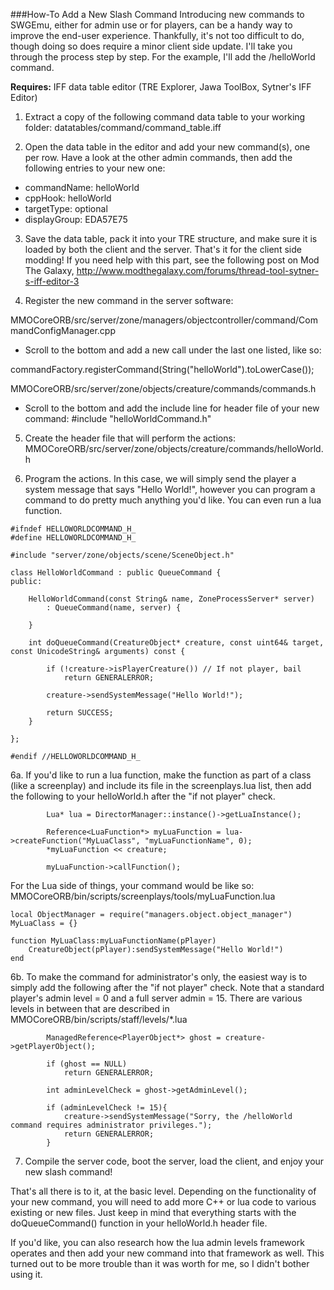 ###How-To Add a New Slash Command
Introducing new commands to SWGEmu, either for admin use or for players, can be a handy way to improve the end-user experience. Thankfully, it's not too difficult to do, though doing so does require a minor client side update. I'll take you through the process step by step. For the example, I'll add the /helloWorld command.

**Requires:** IFF data table editor (TRE Explorer, Jawa ToolBox, Sytner's IFF Editor)

1. Extract a copy of the following command data table to your working folder:
datatables/command/command_table.iff

2. Open the data table in the editor and add your new command(s), one per row. Have a look at the other admin commands, then add the following entries to your new one:
- commandName: helloWorld
- cppHook: helloWorld
- targetType: optional
- displayGroup: EDA57E75

3. Save the data table, pack it into your TRE structure, and make sure it is loaded by both the client and the server. That's it for the client side modding! If you need help with this part, see the following post on Mod The Galaxy, 
http://www.modthegalaxy.com/forums/thread-tool-sytner-s-iff-editor-3

4. Register the new command in the server software:

MMOCoreORB/src/server/zone/managers/objectcontroller/command/CommandConfigManager.cpp
- Scroll to the bottom and add a new call under the last one listed, like so:

commandFactory.registerCommand<HondoCommand>(String("helloWorld").toLowerCase());

MMOCoreORB/src/server/zone/objects/creature/commands/commands.h
- Scroll to the bottom and add the include line for header file of your new command:
#include "helloWorldCommand.h"

5. Create the header file that will perform the actions:
MMOCoreORB/src/server/zone/objects/creature/commands/helloWorld.h

6. Program the actions. In this case, we will simply send the player a system message that says "Hello World!", however you can program a command to do pretty much anything you'd like. You can even run a lua function.
```
#ifndef HELLOWORLDCOMMAND_H_
#define HELLOWORLDCOMMAND_H_

#include "server/zone/objects/scene/SceneObject.h"

class HelloWorldCommand : public QueueCommand {
public:

	HelloWorldCommand(const String& name, ZoneProcessServer* server)
		: QueueCommand(name, server) {

	}

	int doQueueCommand(CreatureObject* creature, const uint64& target, const UnicodeString& arguments) const {

		if (!creature->isPlayerCreature()) // If not player, bail
			return GENERALERROR;

		creature->sendSystemMessage("Hello World!");

		return SUCCESS;
	}

};

#endif //HELLOWORLDCOMMAND_H_
```

6a. If you'd like to run a lua function, make the function as part of a class (like a screenplay) and include its file in the screenplays.lua list, then add the following to your helloWorld.h after the "if not player" check.

```
		Lua* lua = DirectorManager::instance()->getLuaInstance();

		Reference<LuaFunction*> myLuaFunction = lua->createFunction("MyLuaClass", "myLuaFunctionName", 0);
		*myLuaFunction << creature;

		myLuaFunction->callFunction();
```
For the Lua side of things, your command would be like so:
MMOCoreORB/bin/scripts/screenplays/tools/myLuaFunction.lua

```
local ObjectManager = require("managers.object.object_manager")
MyLuaClass = {}

function MyLuaClass:myLuaFunctionName(pPlayer)
	CreatureObject(pPlayer):sendSystemMessage("Hello World!")
end
```

6b. To make the command for administrator's only, the easiest way is to simply add the following after the "if not player" check. Note that a standard player's admin level = 0 and a full server admin = 15. There are various levels in between that are described in MMOCoreORB/bin/scripts/staff/levels/*.lua

```
		ManagedReference<PlayerObject*> ghost = creature->getPlayerObject();

		if (ghost == NULL)
			return GENERALERROR;
		
		int adminLevelCheck = ghost->getAdminLevel();

		if (adminLevelCheck != 15){
			creature->sendSystemMessage("Sorry, the /helloWorld command requires administrator privileges.");
			return GENERALERROR;
		}
```

7. Compile the server code, boot the server, load the client, and enjoy your new slash command!

That's all there is to it, at the basic level. Depending on the functionality of your new command, you will need to add more C++ or lua code to various existing or new files. Just keep in mind that everything starts with the doQueueCommand() function in your helloWorld.h header file.

If you'd like, you can also research how the lua admin levels framework operates and then add your new command into that framework as well. This turned out to be more trouble than it was worth for me, so I didn't bother using it.
